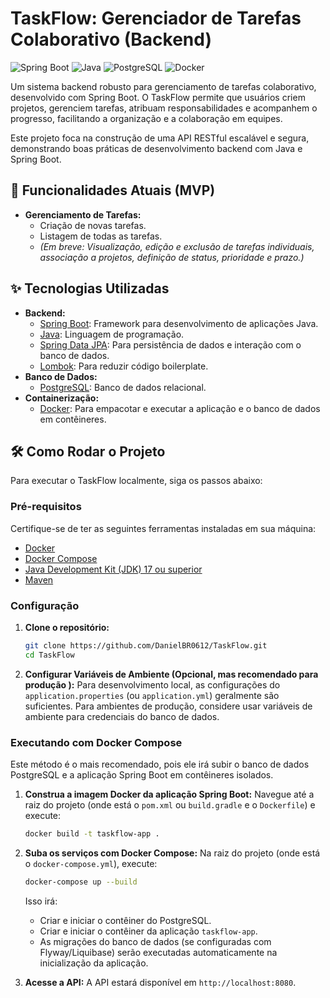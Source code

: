 # TaskFlow: Gerenciador de Tarefas Colaborativo (Backend)

![Spring Boot](https://img.shields.io/badge/Spring%20Boot-6DB33F?style=for-the-badge&logo=spring-boot&logoColor=white )
![Java](https://img.shields.io/badge/Java-007396?style=for-the-badge&logo=java&logoColor=white )
![PostgreSQL](https://img.shields.io/badge/PostgreSQL-316192?style=for-the-badge&logo=postgresql&logoColor=white )
![Docker](https://img.shields.io/badge/Docker-2496ED?style=for-the-badge&logo=docker&logoColor=white )

Um sistema backend robusto para gerenciamento de tarefas colaborativo, desenvolvido com Spring Boot. O TaskFlow permite que usuários criem projetos, gerenciem tarefas, atribuam responsabilidades e acompanhem o progresso, facilitando a organização e a colaboração em equipes.

Este projeto foca na construção de uma API RESTful escalável e segura, demonstrando boas práticas de desenvolvimento backend com Java e Spring Boot.

## 🚀 Funcionalidades Atuais (MVP)

-   **Gerenciamento de Tarefas:**
    -   Criação de novas tarefas.
    -   Listagem de todas as tarefas.
    -   *(Em breve: Visualização, edição e exclusão de tarefas individuais, associação a projetos, definição de status, prioridade e prazo.)*

## ✨ Tecnologias Utilizadas

-   **Backend:**
    -   [Spring Boot](https://spring.io/projects/spring-boot ): Framework para desenvolvimento de aplicações Java.
    -   [Java](https://www.java.com/ ): Linguagem de programação.
    -   [Spring Data JPA](https://spring.io/projects/spring-data-jpa ): Para persistência de dados e interação com o banco de dados.
    -   [Lombok](https://projectlombok.org/ ): Para reduzir código boilerplate.
-   **Banco de Dados:**
    -   [PostgreSQL](https://www.postgresql.org/ ): Banco de dados relacional.
-   **Containerização:**
    -   [Docker](https://www.docker.com/ ): Para empacotar e executar a aplicação e o banco de dados em contêineres.

## 🛠️ Como Rodar o Projeto

Para executar o TaskFlow localmente, siga os passos abaixo:

### Pré-requisitos

Certifique-se de ter as seguintes ferramentas instaladas em sua máquina:

-   [Docker](https://docs.docker.com/get-docker/ )
-   [Docker Compose](https://docs.docker.com/compose/install/ )
-   [Java Development Kit (JDK) 17 ou superior](https://www.oracle.com/java/technologies/downloads/ )
-   [Maven](https://maven.apache.org/install.html ) 

### Configuração

1.  **Clone o repositório:**
    ```bash
    git clone https://github.com/DanielBR0612/TaskFlow.git
    cd TaskFlow
    ```

2.  **Configurar Variáveis de Ambiente (Opcional, mas recomendado para produção ):**
    Para desenvolvimento local, as configurações do `application.properties` (ou `application.yml`) geralmente são suficientes. Para ambientes de produção, considere usar variáveis de ambiente para credenciais do banco de dados.

### Executando com Docker Compose

Este método é o mais recomendado, pois ele irá subir o banco de dados PostgreSQL e a aplicação Spring Boot em contêineres isolados.

1.  **Construa a imagem Docker da aplicação Spring Boot:**
    Navegue até a raiz do projeto (onde está o `pom.xml` ou `build.gradle` e o `Dockerfile`) e execute:
    ```bash
    docker build -t taskflow-app .
    ```

2.  **Suba os serviços com Docker Compose:**
    Na raiz do projeto (onde está o `docker-compose.yml`), execute:
    ```bash
    docker-compose up --build
    ```
    Isso irá:
    -   Criar e iniciar o contêiner do PostgreSQL.
    -   Criar e iniciar o contêiner da aplicação `taskflow-app`.
    -   As migrações do banco de dados (se configuradas com Flyway/Liquibase) serão executadas automaticamente na inicialização da aplicação.

3.  **Acesse a API:**
    A API estará disponível em `http://localhost:8080`.



            
